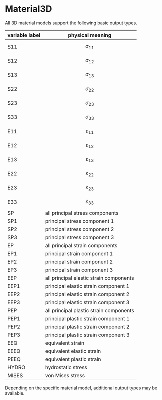 # Material3D

All 3D material models support the following basic output types.

| variable label | physical meaning                        |
|----------------|-----------------------------------------|
| S11            | $$\sigma_{11}$$                         |
| S12            | $$\sigma_{12}$$                         |
| S13            | $$\sigma_{13}$$                         |
| S22            | $$\sigma_{22}$$                         |
| S23            | $$\sigma_{23}$$                         |
| S33            | $$\sigma_{33}$$                         |
| E11            | $$\varepsilon_{11}$$                    |
| E12            | $$\varepsilon_{12}$$                    |
| E13            | $$\varepsilon_{13}$$                    |
| E22            | $$\varepsilon_{22}$$                    |
| E23            | $$\varepsilon_{23}$$                    |
| E33            | $$\varepsilon_{33}$$                    |
| SP             | all principal stress components         |
| SP1            | principal stress component 1            |
| SP2            | principal stress component 2            |
| SP3            | principal stress component 3            |
| EP             | all principal strain components         |
| EP1            | principal strain component 1            |
| EP2            | principal strain component 2            |
| EP3            | principal strain component 3            |
| EEP            | all principal elastic strain components |
| EEP1           | principal elastic strain component 1    |
| EEP2           | principal elastic strain component 2    |
| EEP3           | principal elastic strain component 3    |
| PEP            | all principal plastic strain components |
| PEP1           | principal plastic strain component 1    |
| PEP2           | principal plastic strain component 2    |
| PEP3           | principal plastic strain component 3    |
| EEQ            | equivalent strain                       |
| EEEQ           | equivalent elastic strain               |
| PEEQ           | equivalent plastic strain               |
| HYDRO          | hydrostatic stress                      |
| MISES          | von Mises stress                        |

Depending on the specific material model, additional output types may be available.
